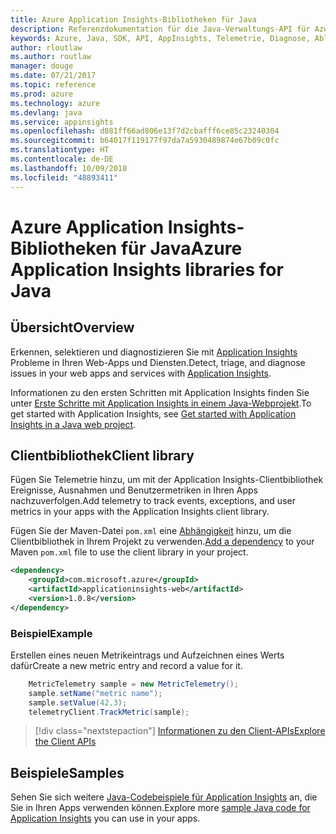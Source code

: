 ```yaml
---
title: Azure Application Insights-Bibliotheken für Java
description: Referenzdokumentation für die Java-Verwaltungs-API für Azure Application Insights
keywords: Azure, Java, SDK, API, AppInsights, Telemetrie, Diagnose, Ablaufverfolgung, Protokolle, Leistung
author: rloutlaw
ms.author: routlaw
manager: douge
ms.date: 07/21/2017
ms.topic: reference
ms.prod: azure
ms.technology: azure
ms.devlang: java
ms.service: appinsights
ms.openlocfilehash: d881ff66ad806e13f7d2cbafff6ce85c23240304
ms.sourcegitcommit: b64017f119177f97da7a5930489874e67b09c0fc
ms.translationtype: HT
ms.contentlocale: de-DE
ms.lasthandoff: 10/09/2018
ms.locfileid: "48893411"
---
```

# <a name="azure-application-insights-libraries-for-java"></a><span data-ttu-id="61078-104">Azure Application Insights-Bibliotheken für Java</span><span class="sxs-lookup"><span data-stu-id="61078-104">Azure Application Insights libraries for Java</span></span>

## <a name="overview"></a><span data-ttu-id="61078-105">Übersicht</span><span class="sxs-lookup"><span data-stu-id="61078-105">Overview</span></span>

<span data-ttu-id="61078-106">Erkennen, selektieren und diagnostizieren Sie mit [Application Insights](/azure/application-insights/app-insights-overview) Probleme in Ihren Web-Apps und Diensten.</span><span class="sxs-lookup"><span data-stu-id="61078-106">Detect, triage, and diagnose issues in your web apps and services with [Application Insights](/azure/application-insights/app-insights-overview).</span></span>

<span data-ttu-id="61078-107">Informationen zu den ersten Schritten mit Application Insights finden Sie unter [Erste Schritte mit Application Insights in einem Java-Webprojekt](/azure/application-insights/app-insights-java-get-started).</span><span class="sxs-lookup"><span data-stu-id="61078-107">To get started with Application Insights, see [Get started with Application Insights in a Java web project](/azure/application-insights/app-insights-java-get-started).</span></span>

## <a name="client-library"></a><span data-ttu-id="61078-108">Clientbibliothek</span><span class="sxs-lookup"><span data-stu-id="61078-108">Client library</span></span>

<span data-ttu-id="61078-109">Fügen Sie Telemetrie hinzu, um mit der Application Insights-Clientbibliothek Ereignisse, Ausnahmen und Benutzermetriken in Ihren Apps nachzuverfolgen.</span><span class="sxs-lookup"><span data-stu-id="61078-109">Add telemetry to track events, exceptions, and user metrics in your apps with the Application Insights client library.</span></span>

<span data-ttu-id="61078-110">Fügen Sie der Maven-Datei `pom.xml` eine [Abhängigkeit](https://maven.apache.org/guides/getting-started/index.html#How_do_I_use_external_dependencies) hinzu, um die Clientbibliothek in Ihrem Projekt zu verwenden.</span><span class="sxs-lookup"><span data-stu-id="61078-110">[Add a dependency](https://maven.apache.org/guides/getting-started/index.html#How_do_I_use_external_dependencies) to your Maven `pom.xml` file to use the client library in your project.</span></span>

```XML
<dependency>
    <groupId>com.microsoft.azure</groupId>
    <artifactId>applicationinsights-web</artifactId>   
    <version>1.0.8</version>
</dependency>
```   

### <a name="example"></a><span data-ttu-id="61078-111">Beispiel</span><span class="sxs-lookup"><span data-stu-id="61078-111">Example</span></span>

<span data-ttu-id="61078-112">Erstellen eines neuen Metrikeintrags und Aufzeichnen eines Werts dafür</span><span class="sxs-lookup"><span data-stu-id="61078-112">Create a new metric entry and record a value for it.</span></span>

```java
    MetricTelemetry sample = new MetricTelemetry();
    sample.setName("metric name");
    sample.setValue(42.3);
    telemetryClient.TrackMetric(sample);
```

> [!div class="nextstepaction"]
> [<span data-ttu-id="61078-113">Informationen zu den Client-APIs</span><span class="sxs-lookup"><span data-stu-id="61078-113">Explore the Client APIs</span></span>](/java/api/overview/azure/appinsights/client)

## <a name="samples"></a><span data-ttu-id="61078-114">Beispiele</span><span class="sxs-lookup"><span data-stu-id="61078-114">Samples</span></span>

<span data-ttu-id="61078-115">Sehen Sie sich weitere [Java-Codebeispiele für Application Insights](https://azure.microsoft.com/en-us/resources/samples/?term=insights&platform=java) an, die Sie in Ihren Apps verwenden können.</span><span class="sxs-lookup"><span data-stu-id="61078-115">Explore more [sample Java code for Application Insights](https://azure.microsoft.com/en-us/resources/samples/?term=insights&platform=java) you can use in your apps.</span></span>
